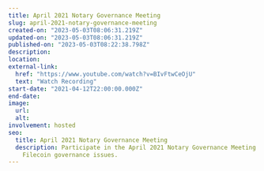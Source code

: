 ```yaml
---
title: April 2021 Notary Governance Meeting
slug: april-2021-notary-governance-meeting
created-on: "2023-05-03T08:06:31.219Z"
updated-on: "2023-05-03T08:06:31.219Z"
published-on: "2023-05-03T08:22:38.798Z"
description:
location:
external-link:
  href: "https://www.youtube.com/watch?v=BIvFtwCeOjU"
  text: "Watch Recording"
start-date: "2021-04-12T22:00:00.000Z"
end-date:
image:
  url:
  alt:
involvement: hosted
seo:
  title: April 2021 Notary Governance Meeting
  description: Participate in the April 2021 Notary Governance Meeting to discuss
    Filecoin governance issues.
---
```

